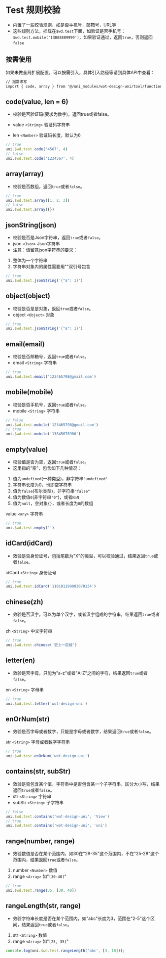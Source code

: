 <frame/>

# Test 规则校验

* 内置了一些校验规则，如是否手机号，邮箱号，URL等
* 这些规则方法，挂载在```$wd.test```下面，如验证是否手机号：```$wd.test.mobile('13888889999')```，如果验证通过，返回```true```，否则返回```false```


## 按需使用

如果未做全局扩展配置，可以按需引入，具体引入路径等请到具体API中查看：

```html
// 据需求写
import { code, array } from '@/uni_modules/wot-design-uni/tool/function/test.js';

```

## code(value, len = 6)

* 校验是否验证码(要求为数字)，返回true或者false。

* value ```<String>``` 验证码字符串
* len ```<Number>``` 验证码长度，默认为6

```js
// true
uni.$wd.test.code('4567', 4)
// false
uni.$wd.test.code('1234567', 4)
```


## array(array)

* 校验是否数组，返回```true```或者```false```。

```js
// true
uni.$wd.test.array([1, 2, 3])
// false
uni.$wd.test.array({})
```

## jsonString(json)

* 校验是否是Json字符串，返回```true```或者```false```。
* json ```<Json>``` Json字符串
* 注意：请留意json字符串的要求：
1.   整体为一个字符串
2.   字符串对象内的属性需要用""双引号包含

```js
// true
uni.$wd.test.jsonString('{"a": 1}')
```

## object(object)

* 校验是否是是对象，返回```true```或者```false```。
* object ```<Object>``` 对象

```js
// true
uni.$wd.test.jsonString('{"a": 1}')
```


## email(email)

* 校验是否邮箱号，返回```true```或者```false```。
* email ```<String>``` 字符串

```js
// true
uni.$wd.test.email('123465798@gmail.com')
```


## mobile(mobile)

* 校验是否手机号，返回```true```或者```false```。
* mobile  ```<String>``` 字符串

```js
// false
uni.$wd.test.mobile('123465798@gmail.com')
// true
uni.$wd.test.mobile('13845678900')
```


## empty(value)

* 校验值是否为空，返回```true```或者```false```。
* 这里指的“空”，包含如下几种情况：
1.   值为```undefined```(一种类型)，非字符串```"undefined"```
2.   字符串长度为0，也即空字符串
3.   值为```false```(布尔类型)，非字符串```"false"```
4.   值为数值```0```(非字符串```"0"```)，或者```NaN```
5.   值为```null```，空对象```{}```，或者长度为```0```的数组

value ```<any>``` 字符串

```js
// true
uni.$wd.test.empty('')
```



## idCard(idCard)

* 效验是否身份证号，包括尾数为"X"的类型，可以校验通过，结果返回```true```或者```false```。

idCard ```<String>``` 身份证号

```js
// true
uni.$wd.test.idCard('110101199003070134')
```


## chinese(zh)

* 效验是否汉字，可以为单个汉字，或者汉字组成的字符串，结果返回```true```或者```false```。

zh ```<String>``` 中文字符串

```js
// true
uni.$wd.test.chinese('更上一层楼')
```


## letter(en)

* 效验是否字母，只能为"a-z"或者"A-Z"之间的字符，结果返回```true```或者```false```。

en ```<String>``` 字母串

```js
// true
uni.$wd.test.letter('wot-design-uni')
```


## enOrNum(str)

* 效验是否字母或者数字，只能是字母或者数字，结果返回```true```或者```false```。

str ```<String>``` 字母或者数字字符串

```js
// true
uni.$wd.test.enOrNum('wot-design-uni')
```


## contains(str, subStr)

* 效验是否包含某个值，字符串中是否包含某一个子字符串，区分大小写，结果返回```true```或者```false```。
* str ```<String>``` 字符串
* subStr ```<String>``` 子字符串


```js
// false
uni.$wd.test.contains('wot-design-uni', 'View')
// true
uni.$wd.test.contains('wot-design-uni', 'uni')
```


## range(number, range)

* 效验数值是否在某个范围内，如30在"29-35"这个范围内，不在"25-28"这个范围内，结果返回```true```或者```false```。
1. number ```<Number>``` 数值
2. range ```<Array>``` 如"```[30-40]```"

```js
// true
uni.$wd.test.range(35, [30, 40])
```


## rangeLength(str, range)

* 效验字符串长度是否在某个范围内，如"abc"长度为3，范围在"2-5"这个区间，结果返回```true```或者```false```。
1. str ```<String>``` 数值
2. range ```<Array>``` 如"```[25, 35]```"

```js
console.log(uni.$wd.test.rangeLength('abc', [3, 10]));
```